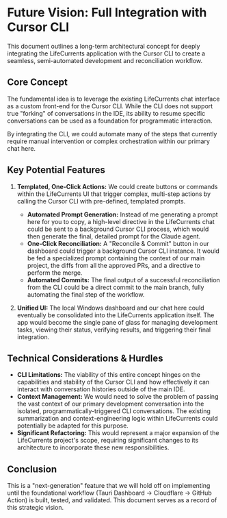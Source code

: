 # Future Vision: Full Integration with Cursor CLI

This document outlines a long-term architectural concept for deeply integrating the LifeCurrents application with the Cursor CLI to create a seamless, semi-automated development and reconciliation workflow.

## Core Concept

The fundamental idea is to leverage the existing LifeCurrents chat interface as a custom front-end for the Cursor CLI. While the CLI does not support true "forking" of conversations in the IDE, its ability to resume specific conversations can be used as a foundation for programmatic interaction.

By integrating the CLI, we could automate many of the steps that currently require manual intervention or complex orchestration within our primary chat here.

## Key Potential Features

1.  **Templated, One-Click Actions:** We could create buttons or commands within the LifeCurrents UI that trigger complex, multi-step actions by calling the Cursor CLI with pre-defined, templated prompts.
    *   **Automated Prompt Generation:** Instead of me generating a prompt here for you to copy, a high-level directive in the LifeCurrents chat could be sent to a background Cursor CLI process, which would then generate the final, detailed prompt for the Claude agent.
    *   **One-Click Reconciliation:** A "Reconcile & Commit" button in our dashboard could trigger a background Cursor CLI instance. It would be fed a specialized prompt containing the context of our main project, the diffs from all the approved PRs, and a directive to perform the merge.
    *   **Automated Commits:** The final output of a successful reconciliation from the CLI could be a direct commit to the main branch, fully automating the final step of the workflow.

2.  **Unified UI:** The local Windows dashboard and our chat here could eventually be consolidated into the LifeCurrents application itself. The app would become the single pane of glass for managing development tasks, viewing their status, verifying results, and triggering their final integration.

## Technical Considerations & Hurdles

*   **CLI Limitations:** The viability of this entire concept hinges on the capabilities and stability of the Cursor CLI and how effectively it can interact with conversation histories outside of the main IDE.
*   **Context Management:** We would need to solve the problem of passing the vast context of our primary development conversation into the isolated, programmatically-triggered CLI conversations. The existing summarization and context-engineering logic within LifeCurrents could potentially be adapted for this purpose.
*   **Significant Refactoring:** This would represent a major expansion of the LifeCurrents project's scope, requiring significant changes to its architecture to incorporate these new responsibilities.

## Conclusion

This is a "next-generation" feature that we will hold off on implementing until the foundational workflow (Tauri Dashboard -> Cloudflare -> GitHub Action) is built, tested, and validated. This document serves as a record of this strategic vision.
